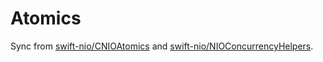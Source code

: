 # Atomics

Sync from [swift-nio/CNIOAtomics](https://github.com/apple/swift-nio/tree/master/Sources/CNIOAtomics) and [swift-nio/NIOConcurrencyHelpers](https://github.com/apple/swift-nio/tree/master/Sources/NIOConcurrencyHelpers).
